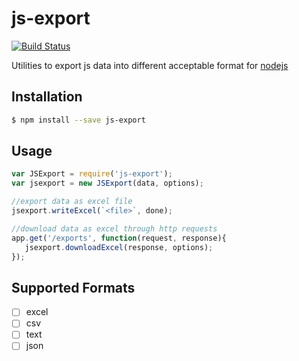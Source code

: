 js-export
==========

[![Build Status](https://travis-ci.org/lykmapipo/js-export.svg?branch=master)](https://travis-ci.org/lykmapipo/js-export)

Utilities to export js data into different acceptable format for [nodejs](https://github.com/nodejs)

## Installation
```sh
$ npm install --save js-export
```

## Usage
```js
var JSExport = require('js-export');
var jsexport = new JSExport(data, options);

//export data as excel file
jsexport.writeExcel(`<file>`, done);

//download data as excel through http requests
app.get('/exports', function(request, response){
   jsexport.downloadExcel(response, options); 
});
```

## Supported Formats
- [ ] excel
- [ ] csv
- [ ] text
- [ ] json